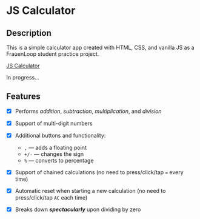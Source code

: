 # JS Calculator

## Description

This is a simple calculator app created with HTML, CSS, and vanilla JS as a FrauenLoop student practice project.

[JS Calculator](https://olhanotolga.github.io/js-calculator/)

In progress...

## Features

* [x] Performs _addition_, _subtraction_, _multiplication_, and _division_
* [x] Support of multi-digit numbers
* [x] Additional buttons and functionality:

  * ``` , ``` — adds a floating point
  * ``` +/- ``` — changes the sign
  * ``` % ``` — converts to percentage

* [x] Support of chained calculations (no need to press/click/tap ``` = ``` every time)
* [x] Automatic reset when starting a new calculation (no need to press/click/tap ``` AC ``` each time)
* [x] Breaks down *__spectacularly__* upon dividing by zero
